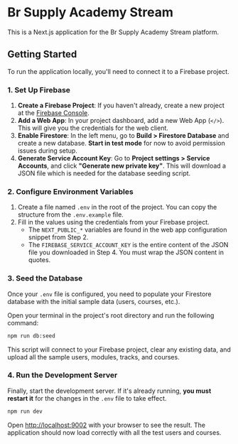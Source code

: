 # Br Supply Academy Stream

This is a Next.js application for the Br Supply Academy Stream platform.

## Getting Started

To run the application locally, you'll need to connect it to a Firebase project.

### 1. Set Up Firebase

1.  **Create a Firebase Project**: If you haven't already, create a new project at the [Firebase Console](https://console.firebase.google.com/).
2.  **Add a Web App**: In your project dashboard, add a new Web App (`</>`). This will give you the credentials for the web client.
3.  **Enable Firestore**: In the left menu, go to **Build > Firestore Database** and create a new database. **Start in test mode** for now to avoid permission issues during setup.
4.  **Generate Service Account Key**: Go to **Project settings > Service Accounts**, and click **"Generate new private key"**. This will download a JSON file which is needed for the database seeding script.

### 2. Configure Environment Variables

1.  Create a file named `.env` in the root of the project. You can copy the structure from the `.env.example` file.
2.  Fill in the values using the credentials from your Firebase project.
    *   The `NEXT_PUBLIC_*` variables are found in the web app configuration snippet from Step 2.
    *   The `FIREBASE_SERVICE_ACCOUNT_KEY` is the entire content of the JSON file you downloaded in Step 4. You must wrap the JSON content in quotes.

### 3. Seed the Database

Once your `.env` file is configured, you need to populate your Firestore database with the initial sample data (users, courses, etc.).

Open your terminal in the project's root directory and run the following command:

```bash
npm run db:seed
```

This script will connect to your Firebase project, clear any existing data, and upload all the sample users, modules, tracks, and courses.

### 4. Run the Development Server

Finally, start the development server. If it's already running, **you must restart it** for the changes in the `.env` file to take effect.

```bash
npm run dev
```

Open [http://localhost:9002](http://localhost:9002) with your browser to see the result. The application should now load correctly with all the test users and courses.
